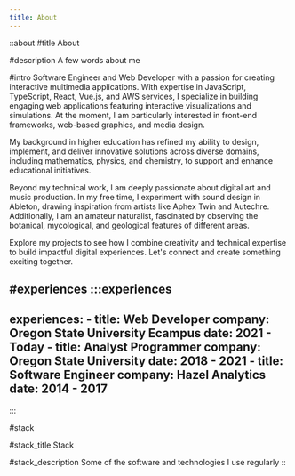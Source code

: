 ```yaml
---
title: About
---
```


::about
#title
About

#description
A few words about me

#intro
Software Engineer and Web Developer with a passion for creating interactive multimedia applications. With expertise in JavaScript, TypeScript, React, Vue.js, and AWS services, I specialize in building engaging web applications featuring interactive visualizations and simulations. At the moment, I am particularly interested in front-end frameworks, web-based graphics, and media design.

My background in higher education has refined my ability to design, implement, and deliver innovative solutions across diverse domains, including mathematics, physics, and chemistry, to support and enhance educational initiatives.

Beyond my technical work, I am deeply passionate about digital art and music production. In my free time, I experiment with sound design in Ableton, drawing inspiration from artists like Aphex Twin and Autechre. Additionally, I am an amateur naturalist, fascinated by observing the botanical, mycological, and geological features of different areas.

Explore my projects to see how I combine creativity and technical expertise to build impactful digital experiences. Let's connect and create something exciting together.

#experiences
  :::experiences
  ---
  experiences:
    - title: Web Developer
      company: Oregon State University Ecampus
      date: 2021 - Today
    - title: Analyst Programmer
      company: Oregon State University
      date: 2018 - 2021
    - title: Software Engineer
      company: Hazel Analytics
      date: 2014 - 2017
  ---
  :::

#stack

#stack_title
Stack

#stack_description
Some of the software and technologies I use regularly
::
